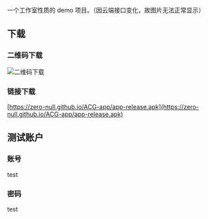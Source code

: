 一个工作室性质的 demo 项目。（因云端接口变化，故图片无法正常显示）

## 下载
### 二维码下载
![二维码下载](https://zero-null.github.io/ACG-app/1558765876.png)

### 链接下载
[https://zero-null.github.io/ACG-app/app-release.apk](https://zero-null.github.io/ACG-app/app-release.apk)

## 测试账户
### 账号
test

### 密码
test
